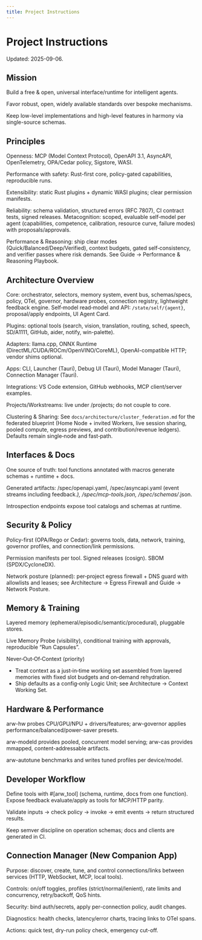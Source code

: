 ```yaml
---
title: Project Instructions
---
```


# Project Instructions

Updated: 2025-09-06.

## Mission

Build a free & open, universal interface/runtime for intelligent agents.

Favor robust, open, widely available standards over bespoke mechanisms.

Keep low-level implementations and high-level features in harmony via single-source schemas.

## Principles

Openness: MCP (Model Context Protocol), OpenAPI 3.1, AsyncAPI, OpenTelemetry, OPA/Cedar policy, Sigstore, WASI.

Performance with safety: Rust-first core, policy-gated capabilities, reproducible runs.

Extensibility: static Rust plugins + dynamic WASI plugins; clear permission manifests.

Reliability: schema validation, structured errors (RFC 7807), CI contract tests, signed releases.
Metacognition: scoped, evaluable self‑model per agent (capabilities, competence, calibration, resource curve, failure modes) with proposals/approvals.

Performance & Reasoning: ship clear modes (Quick/Balanced/Deep/Verified), context budgets, gated self‑consistency, and verifier passes where risk demands. See Guide → Performance & Reasoning Playbook.

## Architecture Overview

Core: orchestrator, selectors, memory system, event bus, schemas/specs, policy, OTel, governor, hardware probes, connection registry, lightweight feedback engine.
Self‑model read‑model and API: `/state/self/{agent}`, proposal/apply endpoints, UI Agent Card.

Plugins: optional tools (search, vision, translation, routing, sched, speech, SD/A1111, GitHub, aider, notify, win-palette).

Adapters: llama.cpp, ONNX Runtime (DirectML/CUDA/ROCm/OpenVINO/CoreML), OpenAI-compatible HTTP; vendor shims optional.

Apps: CLI, Launcher (Tauri), Debug UI (Tauri), Model Manager (Tauri), Connection Manager (Tauri).

Integrations: VS Code extension, GitHub webhooks, MCP client/server examples.

Projects/Workstreams: live under /projects; do not couple to core.

Clustering & Sharing: See `docs/architecture/cluster_federation.md` for the federated blueprint (Home Node + invited Workers, live session sharing, pooled compute, egress previews, and contribution/revenue ledgers). Defaults remain single‑node and fast‑path.

## Interfaces & Docs

One source of truth: tool functions annotated with macros generate schemas + runtime + docs.

Generated artifacts: /spec/openapi.yaml, /spec/asyncapi.yaml (event streams including feedback.*), /spec/mcp-tools.json, /spec/schemas/*.json.

Introspection endpoints expose tool catalogs and schemas at runtime.

## Security & Policy

Policy-first (OPA/Rego or Cedar): governs tools, data, network, training, governor profiles, and connection/link permissions.

Permission manifests per tool. Signed releases (cosign). SBOM (SPDX/CycloneDX).

Network posture (planned): per‑project egress firewall + DNS guard with allowlists and leases; see Architecture → Egress Firewall and Guide → Network Posture.

## Memory & Training

Layered memory (ephemeral/episodic/semantic/procedural), pluggable stores.

Live Memory Probe (visibility), conditional training with approvals, reproducible “Run Capsules”.

Never‑Out‑Of‑Context (priority)
- Treat context as a just‑in‑time working set assembled from layered memories with fixed slot budgets and on‑demand rehydration.
- Ship defaults as a config‑only Logic Unit; see Architecture → Context Working Set.

## Hardware & Performance

arw-hw probes CPU/GPU/NPU + drivers/features; arw-governor applies performance/balanced/power-saver presets.

arw-modeld provides pooled, concurrent model serving; arw-cas provides mmapped, content-addressable artifacts.

arw-autotune benchmarks and writes tuned profiles per device/model.

## Developer Workflow

Define tools with #[arw_tool] (schema, runtime, docs from one function). Expose feedback evaluate/apply as tools for MCP/HTTP parity.

Validate inputs → check policy → invoke → emit events → return structured results.

Keep semver discipline on operation schemas; docs and clients are generated in CI.

## Connection Manager (New Companion App)

Purpose: discover, create, tune, and control connections/links between services (HTTP, WebSocket, MCP, local tools).

Controls: on/off toggles, profiles (strict/normal/lenient), rate limits and concurrency, retry/backoff, QoS hints.

Security: bind auth/secrets, apply per-connection policy, audit changes.

Diagnostics: health checks, latency/error charts, tracing links to OTel spans.

Actions: quick test, dry-run policy check, emergency cut-off.
